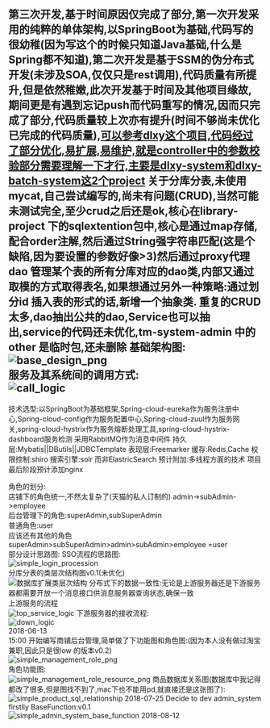 第三次开发,基于时间原因仅完成了部分,第一次开发采用的纯粹的单体架构,以SpringBoot为基础,代码写的很幼稚(因为写这个的时候只知道Java基础,什么是Spring都不知道),第二次开发是基于SSM的伪分布式开发(未涉及SOA,仅仅只是rest调用),代码质量有所提升,但是依然稚嫩,此次开发基于时间及其他项目缘故,期间更是有遇到忘记push而代码重写的情况,因而只完成了部分,代码质量较上次亦有提升(时间不够尚未优化已完成的代码质量),[可以参考dlxy这个项目,代码经过了部分优化,易扩展,易维护,就是controller中的参数校验部分需要理解一下才行,主要是dlxy-system和dlxy-batch-system这2个project](https://github.com/ItsFunny/dlxy)
关于分库分表,未使用mycat,自己尝试编写的,尚未有问题(CRUD),当然可能未测试完全,至少crud之后还是ok,核心在library-project 下的sqlextention包中,核心是通过map存储,配合order注解,然后通过String强字符串匹配(这是个缺陷,因为要设置的参数好像>3)然后通过proxy代理dao 管理某个表的所有分库对应的dao类,内部又通过取模的方式取得表名,如果想通过另外一种策略:通过划分id 插入表的形式的话,新增一个抽象类.
重复的CRUD太多,dao抽出公共的dao,Service也可以抽出,service的代码还未优化,tm-system-admin 中的other 是临时包,还未删除
基础架构图:
  ![base_design_png](https://github.com/ItsFunny/Tmall_MicroService/blob/master/design.png)<br>
服务及其系统间的调用方式:<br>
![call_logic](https://github.com/ItsFunny/Tmall_MicroService/blob/master/design_img/call_logic.png)<br>
----------------------------------------------------------------------------------
技术选型:以SpringBoot为基础框架,Spring-cloud-eureka作为服务注册中心,Spring-cloud-config作为服务配置中心,Spring-cloud-zuul作为服务网关,spring-cloud-hystrix作为服务熔断处理工具,spring-cloud-hystrix-dashboard服务检测 采用RabbitMQ作为消息中间件
持久层:Mybatis||DButils||JDBCTemplate
表现层:Freemarker
缓存:Redis,Cache
权限控制:shiro
搜索引擎:solr 而非ElastricSearch
预计附加:多线程方面的技术
项目最后阶段预计添加nginx 

角色的划分:</br>
    店铺下的角色统一,不然太复杂了(天猫的私人订制的) admin->subAdmin->employee</br>
    后台管理下的角色:superAdmin,subSuperAdmin </br>
    普通角色:user</br>
    应该还有其他的角色</br>
    superAdmin>subSuperAdmin>admin>subAdmin>employee =user</br>
部分设计思路图:
SSO流程的思路图:<br>
![simple_login_procession](https://github.com/ItsFunny/Tmall_MicroService/blob/master/design_img/login_procession.png)<br>
分库分表的类层次结构图v0.1(未优化)<br>
![数据库扩展类层次结构](https://github.com/ItsFunny/Tmall_MicroService/blob/master/design_img/sql_extention_class.png)
分布式下的数据一致性:无论是上游服务器还是下游服务器都需要开放一个消息接口供消息服务器查询状态,确保一致<br>
上游服务的流程<br>
![top_service_logic](https://github.com/ItsFunny/Tmall_MicroService/blob/master/design_img/data_consistent.png)
下游服务器的接收流程:<br>
![down_logic](https://github.com/ItsFunny/Tmall_MicroService/blob/master/design_img/down_logic_consistent.png)<br>
2018-06-13</br>
  15:00
    开始编写商铺后台管理,简单做了下功能图和角色图:(因为本人没有做过淘宝兼职,因此只是很low 的版本v0.2)</br>
    ![simple_management_role_png](https://github.com/ItsFunny/Tmall_MicroService/blob/master/tmall-sys-design-imgs/management-role.png)</br>
    角色功能图:</br>
    ![simple_management_role_resource_png](https://github.com/ItsFunny/Tmall_MicroService/blob/master/tmall-sys-design-imgs/management-roel-resource.png)
    商品数据库关系图(数据库中我记得都改了很多,但是图找不到了,mac下也不能用pd,就直接还是这张图了):</br>
   ![simple_product_sql_relationship](https://github.com/ItsFunny/Tmall_MicroService/blob/master/tmall_sql_design_img/product-v0.2.png)
2018-07-25
Decide to dev admin_system firstlly	   BaseFunction:v0.1 </br>
   ![simple_admin_system_base_function](https://github.com/ItsFunny/Tmall_MicroService/blob/master/design_img/admin_design.png)
2018-08-12
